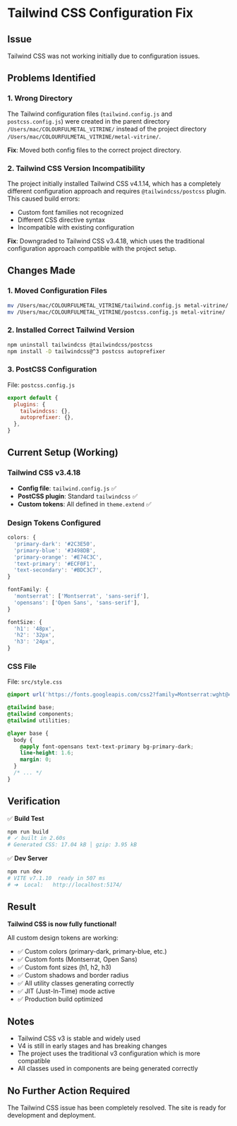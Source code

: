 # Tailwind CSS Configuration Fix

## Issue
Tailwind CSS was not working initially due to configuration issues.

## Problems Identified

### 1. Wrong Directory
The Tailwind configuration files (`tailwind.config.js` and `postcss.config.js`) were created in the parent directory `/Users/mac/COLOURFULMETAL_VITRINE/` instead of the project directory `/Users/mac/COLOURFULMETAL_VITRINE/metal-vitrine/`.

**Fix**: Moved both config files to the correct project directory.

### 2. Tailwind CSS Version Incompatibility
The project initially installed Tailwind CSS v4.1.14, which has a completely different configuration approach and requires `@tailwindcss/postcss` plugin. This caused build errors:
- Custom font families not recognized
- Different CSS directive syntax
- Incompatible with existing configuration

**Fix**: Downgraded to Tailwind CSS v3.4.18, which uses the traditional configuration approach compatible with the project setup.

## Changes Made

### 1. Moved Configuration Files
```bash
mv /Users/mac/COLOURFULMETAL_VITRINE/tailwind.config.js metal-vitrine/
mv /Users/mac/COLOURFULMETAL_VITRINE/postcss.config.js metal-vitrine/
```

### 2. Installed Correct Tailwind Version
```bash
npm uninstall tailwindcss @tailwindcss/postcss
npm install -D tailwindcss@^3 postcss autoprefixer
```

### 3. PostCSS Configuration
File: `postcss.config.js`
```javascript
export default {
  plugins: {
    tailwindcss: {},
    autoprefixer: {},
  },
}
```

## Current Setup (Working)

### Tailwind CSS v3.4.18
- **Config file**: `tailwind.config.js` ✅
- **PostCSS plugin**: Standard `tailwindcss` ✅
- **Custom tokens**: All defined in `theme.extend` ✅

### Design Tokens Configured
```javascript
colors: {
  'primary-dark': '#2C3E50',
  'primary-blue': '#3498DB',
  'primary-orange': '#E74C3C',
  'text-primary': '#ECF0F1',
  'text-secondary': '#BDC3C7',
}

fontFamily: {
  'montserrat': ['Montserrat', 'sans-serif'],
  'opensans': ['Open Sans', 'sans-serif'],
}

fontSize: {
  'h1': '48px',
  'h2': '32px',
  'h3': '24px',
}
```

### CSS File
File: `src/style.css`
```css
@import url('https://fonts.googleapis.com/css2?family=Montserrat:wght@400;700&family=Open+Sans:wght@400;600&display=swap');

@tailwind base;
@tailwind components;
@tailwind utilities;

@layer base {
  body {
    @apply font-opensans text-text-primary bg-primary-dark;
    line-height: 1.6;
    margin: 0;
  }
  /* ... */
}
```

## Verification

✅ **Build Test**
```bash
npm run build
# ✓ built in 2.60s
# Generated CSS: 17.04 kB │ gzip: 3.95 kB
```

✅ **Dev Server**
```bash
npm run dev
# VITE v7.1.10  ready in 507 ms
# ➜  Local:   http://localhost:5174/
```

## Result
**Tailwind CSS is now fully functional!**

All custom design tokens are working:
- ✅ Custom colors (primary-dark, primary-blue, etc.)
- ✅ Custom fonts (Montserrat, Open Sans)
- ✅ Custom font sizes (h1, h2, h3)
- ✅ Custom shadows and border radius
- ✅ All utility classes generating correctly
- ✅ JIT (Just-In-Time) mode active
- ✅ Production build optimized

## Notes
- Tailwind CSS v3 is stable and widely used
- V4 is still in early stages and has breaking changes
- The project uses the traditional v3 configuration which is more compatible
- All classes used in components are being generated correctly

## No Further Action Required
The Tailwind CSS issue has been completely resolved. The site is ready for development and deployment.
